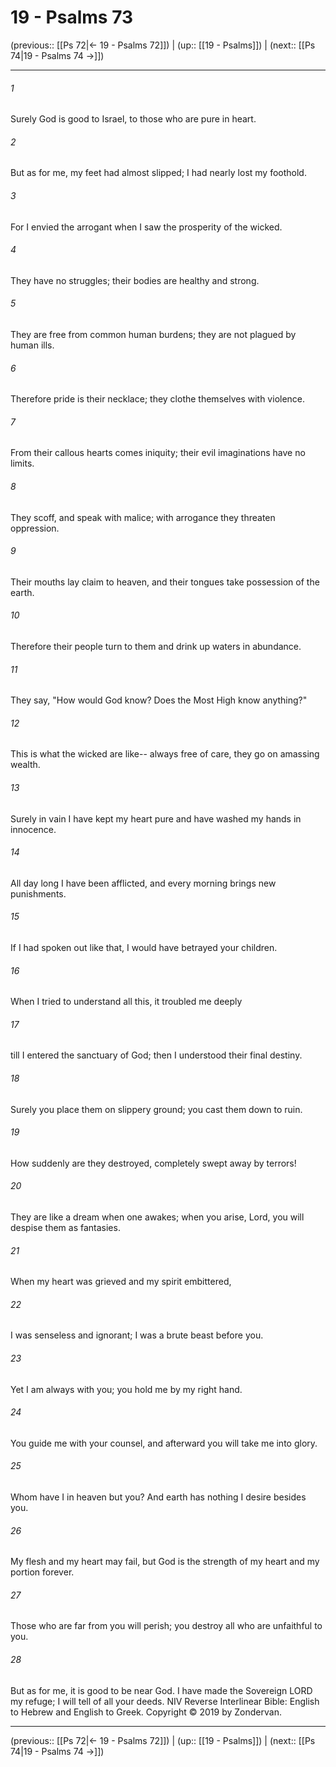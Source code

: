 # 19 - Psalms 73

(previous:: [[Ps 72|← 19 - Psalms 72]]) | (up:: [[19 - Psalms]]) | (next:: [[Ps 74|19 - Psalms 74 →]])

***


###### 1 
Surely God is good to Israel, to those who are pure in heart. 

###### 2 
But as for me, my feet had almost slipped; I had nearly lost my foothold. 

###### 3 
For I envied the arrogant when I saw the prosperity of the wicked. 

###### 4 
They have no struggles; their bodies are healthy and strong. 

###### 5 
They are free from common human burdens; they are not plagued by human ills. 

###### 6 
Therefore pride is their necklace; they clothe themselves with violence. 

###### 7 
From their callous hearts comes iniquity; their evil imaginations have no limits. 

###### 8 
They scoff, and speak with malice; with arrogance they threaten oppression. 

###### 9 
Their mouths lay claim to heaven, and their tongues take possession of the earth. 

###### 10 
Therefore their people turn to them and drink up waters in abundance. 

###### 11 
They say, "How would God know? Does the Most High know anything?" 

###### 12 
This is what the wicked are like-- always free of care, they go on amassing wealth. 

###### 13 
Surely in vain I have kept my heart pure and have washed my hands in innocence. 

###### 14 
All day long I have been afflicted, and every morning brings new punishments. 

###### 15 
If I had spoken out like that, I would have betrayed your children. 

###### 16 
When I tried to understand all this, it troubled me deeply 

###### 17 
till I entered the sanctuary of God; then I understood their final destiny. 

###### 18 
Surely you place them on slippery ground; you cast them down to ruin. 

###### 19 
How suddenly are they destroyed, completely swept away by terrors! 

###### 20 
They are like a dream when one awakes; when you arise, Lord, you will despise them as fantasies. 

###### 21 
When my heart was grieved and my spirit embittered, 

###### 22 
I was senseless and ignorant; I was a brute beast before you. 

###### 23 
Yet I am always with you; you hold me by my right hand. 

###### 24 
You guide me with your counsel, and afterward you will take me into glory. 

###### 25 
Whom have I in heaven but you? And earth has nothing I desire besides you. 

###### 26 
My flesh and my heart may fail, but God is the strength of my heart and my portion forever. 

###### 27 
Those who are far from you will perish; you destroy all who are unfaithful to you. 

###### 28 
But as for me, it is good to be near God. I have made the Sovereign LORD my refuge; I will tell of all your deeds. NIV Reverse Interlinear Bible: English to Hebrew and English to Greek. Copyright © 2019 by Zondervan.

***

(previous:: [[Ps 72|← 19 - Psalms 72]]) | (up:: [[19 - Psalms]]) | (next:: [[Ps 74|19 - Psalms 74 →]])
